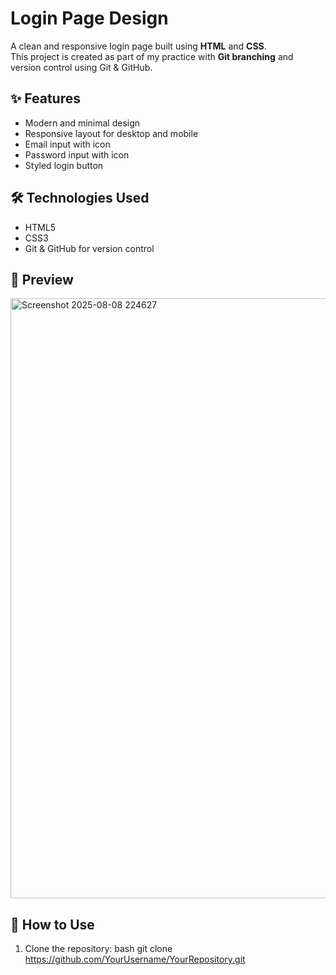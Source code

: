 # Login Page Design

A clean and responsive login page built using **HTML** and **CSS**.  
This project is created as part of my practice with **Git branching** and version control using Git & GitHub.

## ✨ Features
- Modern and minimal design
- Responsive layout for desktop and mobile
- Email input with icon
- Password input with icon
- Styled login button

## 🛠 Technologies Used
- HTML5
- CSS3
- Git & GitHub for version control

## 📸 Preview

<img width="1853" height="960" alt="Screenshot 2025-08-08 224627" src="https://github.com/user-attachments/assets/885194e5-8b95-43fa-8705-cd6f4f5a16d3" />



## 🚀 How to Use
1. Clone the repository:
   bash
   git clone https://github.com/YourUsername/YourRepository.git
